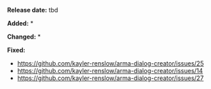 **Release date:** tbd

**Added:**
* 

**Changed:**
* 

**Fixed:**
* https://github.com/kayler-renslow/arma-dialog-creator/issues/25
* https://github.com/kayler-renslow/arma-dialog-creator/issues/14
* https://github.com/kayler-renslow/arma-dialog-creator/issues/27